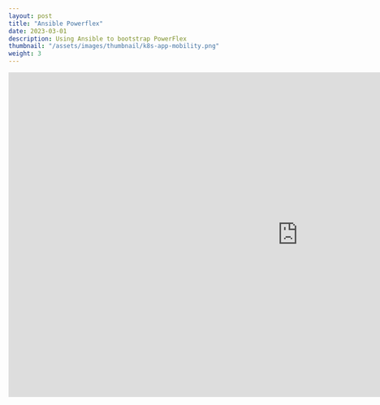 ```yaml
---
layout: post
title: "Ansible Powerflex"
date: 2023-03-01
description: Using Ansible to bootstrap PowerFlex
thumbnail: "/assets/images/thumbnail/k8s-app-mobility.png"
weight: 3
---
```



<iframe width="1140" height="640" sandbox="allow-forms allow-modals allow-popups allow-same-origin allow-scripts" src="https://play.instruqt.com/embed/dell/tracks/ansible-pflex?token=em_UjJsp-BRmhhN4K6A" style="border: 0;"></iframe>
